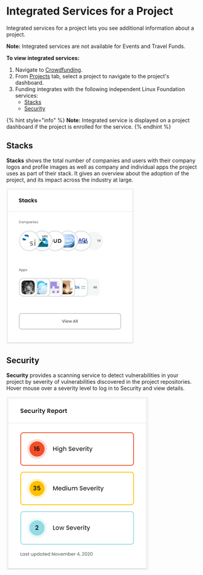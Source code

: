 # Integrated Services for a Project

Integrated services for a project lets you see additional information about a project.

**Note:** Integrated services are not available for Events and Travel Funds.

**To view integrated services:**

1. Navigate to [Crowdfunding](https://crowdfunding.lfx.linuxfoundation.org).
2. From [Projects](./#Dashboard-ProjectsandMentorships) tab, select a project to navigate to the project's dashboard.
3. Funding integrates with the following independent Linux Foundation services:
   * [Stacks](integrated-services-for-a-project.md#IntegratedServicesforaProject-Stacks)
   * [Security](integrated-services-for-a-project.md#IntegratedServicesforaProject-VulnerabilityDetection)

{% hint style="info" %}
**Note:** Integrated service is displayed on a project dashboard if the project is enrolled for the service.
{% endhint %}

## Stacks <a href="#integratedservicesforaproject-stacks" id="integratedservicesforaproject-stacks"></a>

**Stacks** shows the total number of companies and users with their company logos and profile images as well as company and individual apps the project uses as part of their stack. It gives an overview about the adoption of the project, and its impact across the industry at large.

![](../../.gitbook/assets/7416590.png)

## Security <a href="#integratedservicesforaproject-vulnerabilitydetection" id="integratedservicesforaproject-vulnerabilitydetection"></a>

**Security** provides a scanning service to detect vulnerabilities in your project by severity of vulnerabilities discovered in the project repositories. Hover mouse over a severity level to log in to Security and view details.

![](<../../.gitbook/assets/security report.png>)

